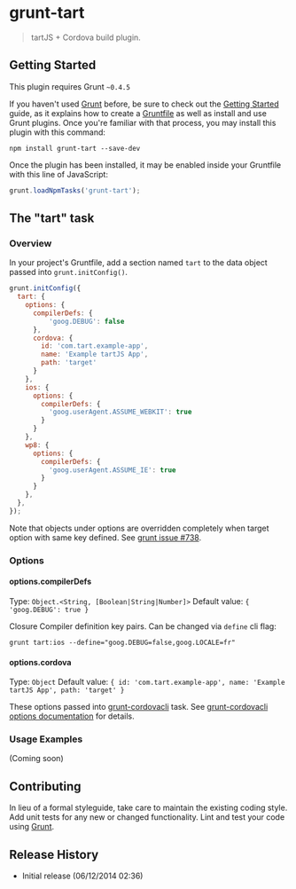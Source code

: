 # grunt-tart

> tartJS + Cordova build plugin.

## Getting Started
This plugin requires Grunt `~0.4.5`

If you haven't used [Grunt](http://gruntjs.com/) before, be sure to check out the [Getting Started](http://gruntjs.com/getting-started) guide, as it explains how to create a [Gruntfile](http://gruntjs.com/sample-gruntfile) as well as install and use Grunt plugins. Once you're familiar with that process, you may install this plugin with this command:

```shell
npm install grunt-tart --save-dev
```

Once the plugin has been installed, it may be enabled inside your Gruntfile with this line of JavaScript:

```js
grunt.loadNpmTasks('grunt-tart');
```

## The "tart" task

### Overview
In your project's Gruntfile, add a section named `tart` to the data object passed into `grunt.initConfig()`.

```js
grunt.initConfig({
  tart: {
    options: {
      compilerDefs: {
          'goog.DEBUG': false
      },
      cordova: {
        id: 'com.tart.example-app',
        name: 'Example tartJS App',
        path: 'target'
      }
    },
    ios: {
      options: {
        compilerDefs: {
          'goog.userAgent.ASSUME_WEBKIT': true
        }
      }
    },
    wp8: {
      options: {
        compilerDefs: {
          'goog.userAgent.ASSUME_IE': true
        }
      }
    },
  },
});
```

Note that objects under options are overridden completely when target option with same key defined. See [grunt issue #738](https://github.com/gruntjs/grunt/issues/738).

### Options

#### options.compilerDefs
Type: `Object.<String, [Boolean|String|Number]>`
Default value: `{ 'goog.DEBUG': true }`

Closure Compiler definition key pairs. Can be changed via `define` cli flag:

` grunt tart:ios --define="goog.DEBUG=false,goog.LOCALE=fr" `

#### options.cordova
Type: `Object`
Default value: `{
                    id: 'com.tart.example-app',
                    name: 'Example tartJS App',
                    path: 'target'
                }`

These options passed into [grunt-cordovacli](https://github.com/csantanapr/grunt-cordovacli) task. See [grunt-cordovacli options documentation](https://github.com/csantanapr/grunt-cordovacli#options) for details.

### Usage Examples

(Coming soon)

## Contributing
In lieu of a formal styleguide, take care to maintain the existing coding style. Add unit tests for any new or changed functionality. Lint and test your code using [Grunt](http://gruntjs.com/).

## Release History

* Initial release (06/12/2014 02:36)
